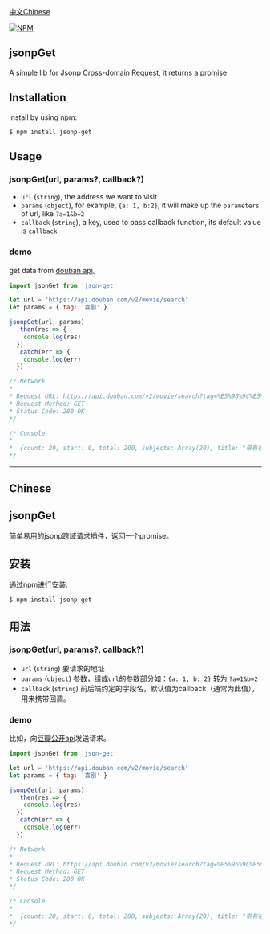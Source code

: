[中文Chinese](https://github.com/HolyZheng/jsonpGet#chinese)


[![NPM](https://nodei.co/npm/jsonp-get.png?mini=true)](https://nodei.co/npm/jsonp-get/)
## jsonpGet
A simple lib for Jsonp Cross-domain Request, it returns a promise
## Installation
install by using npm:
```
$ npm install jsonp-get
```
## Usage
### jsonpGet(url, params?, callback?)
- `url` (`string`), the address we want to visit
- `params` (`object`), for example, `{a: 1, b:2}`, it will make up the `parameters` of url, like `?a=1&b=2`
- `callback` (`string`), a key, used to pass callback function, its default value is `callback`
### demo
get data from [douban api](https://developers.douban.com/wiki/?title=movie_v2)。
```js
import jsonGet from 'json-get'

let url = 'https://api.douban.com/v2/movie/search'
let params = { tag: '喜剧' }

jsonpGet(url, params)
  .then(res => {
    console.log(res)
  })
  .catch(err => {
    console.log(err)
  })

/* Network
*
* Request URL: https://api.douban.com/v2/movie/search?tag=%E5%96%9C%E5%89%A7&callback=myback
* Request Method: GET
* Status Code: 200 OK
*/

/* Console
*
*  {count: 20, start: 0, total: 200, subjects: Array(20), title: "带有标签 "喜剧" 的条目"}
*/
```
***
## Chinese
## jsonpGet
简单易用的jsonp跨域请求插件，返回一个promise。
## 安装
通过npm进行安装:
```
$ npm install jsonp-get
```
## 用法
### jsonpGet(url, params?, callback?)
- `url` (`string`) 要请求的地址
- `params` (`object`) 参数，组成`url`的参数部分如：`{a: 1, b: 2}` 转为 `?a=1&b=2`
- `callback` (`string`) 前后端约定的字段名，默认值为callback（通常为此值），用来携带回调。

### demo
比如，向[豆瓣公开api](https://developers.douban.com/wiki/?title=movie_v2)发送请求。
```js
import jsonGet from 'json-get'

let url = 'https://api.douban.com/v2/movie/search'
let params = { tag: '喜剧' }

jsonpGet(url, params)
  .then(res => {
    console.log(res)
  })
  .catch(err => {
    console.log(err)
  })

/* Network
*
* Request URL: https://api.douban.com/v2/movie/search?tag=%E5%96%9C%E5%89%A7&callback=myback
* Request Method: GET
* Status Code: 200 OK
*/

/* Console
*
*  {count: 20, start: 0, total: 200, subjects: Array(20), title: "带有标签 "喜剧" 的条目"}
*/
```
